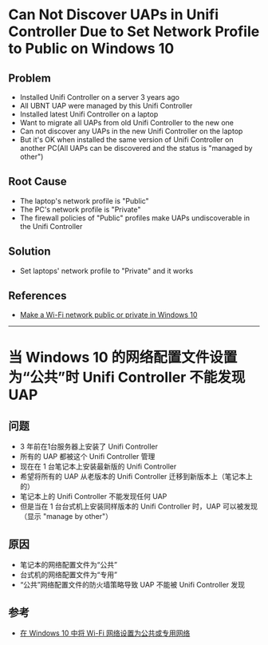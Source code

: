 # Can Not Discover UAPs in Unifi Controller Due to Set Network Profile to Public on Windows 10

## Problem
* Installed Unifi Controller on a server 3 years ago
* All UBNT UAP were managed by this Unifi Controller
* Installed latest Unifi Controller on a laptop
* Want to migrate all UAPs from old Unifi Controller to the new one
* Can not discover any UAPs in the new Unifi Controller on the laptop
* But it's OK when installed the same version of Unifi Controller on another PC(All UAPs can be discovered and the status is "managed by other")

## Root Cause
* The laptop's network profile is "Public"
* The PC's network profile is "Private"
* The firewall policies of "Public" profiles make UAPs undiscoverable in the Unifi Controller

## Solution
* Set laptops' network profile to "Private" and it works

## References
* [Make a Wi-Fi network public or private in Windows 10](https://support.microsoft.com/en-us/windows/make-a-wi-fi-network-public-or-private-in-windows-10-0460117d-8d3e-a7ac-f003-7a0da607448d)

------------

# 当 Windows 10 的网络配置文件设置为“公共”时 Unifi Controller 不能发现 UAP

## 问题
* 3 年前在1台服务器上安装了 Unifi Controller
* 所有的 UAP 都被这个 Unifi Controller 管理
* 现在在 1 台笔记本上安装最新版的 Unifi Controller
* 希望将所有的 UAP 从老版本的 Unifi Controller 迁移到新版本上（笔记本上的）
* 笔记本上的 Unifi Controller 不能发现任何 UAP
* 但是当在 1 台台式机上安装同样版本的 Unifi Controller 时，UAP 可以被发现（显示 "manage by other"）

## 原因
* 笔记本的网络配置文件为“公共”
* 台式机的网络配置文件为“专用”
* “公共”网络配置文件的防火墙策略导致 UAP 不能被 Unifi Controller 发现

## 参考
* [在 Windows 10 中将 Wi-Fi 网络设置为公共或专用网络](https://support.microsoft.com/zh-cn/windows/%E5%9C%A8-windows-10-%E4%B8%AD%E5%B0%86-wi-fi-%E7%BD%91%E7%BB%9C%E8%AE%BE%E7%BD%AE%E4%B8%BA%E5%85%AC%E5%85%B1%E6%88%96%E4%B8%93%E7%94%A8%E7%BD%91%E7%BB%9C-0460117d-8d3e-a7ac-f003-7a0da607448d)
